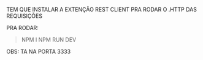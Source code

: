 TEM QUE INSTALAR A EXTENÇÃO REST CLIENT PRA RODAR O .HTTP DAS REQUISIÇÕES

PRA RODAR:

> NPM I
> NPM RUN DEV

OBS: TA NA PORTA 3333
